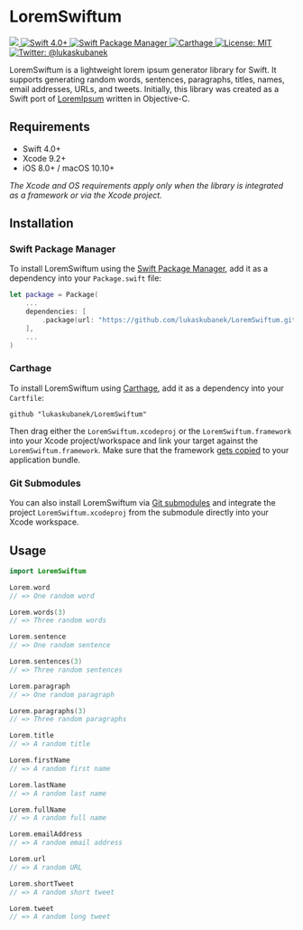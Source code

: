 # LoremSwiftum

<p align="left">
	<a href="https://github.com/lukaskubanek/LoremSwiftum/releases">
		<img src="https://img.shields.io/github/release/lukaskubanek/LoremSwiftum/all.svg?style=flat-square">
	</a>
	<a href="https://developer.apple.com/swift">
        <img src="https://img.shields.io/badge/Swift-4.0+-orange.svg?style=flat-square" alt="Swift 4.0+">
    </a>
    <a href="https://swift.org/package-manager">
        <img src="https://img.shields.io/badge/SPM-compatible-brightgreen.svg?style=flat-square" alt="Swift Package Manager">
    </a>
    <a href="https://github.com/Carthage/Carthage">
        <img src="https://img.shields.io/badge/Carthage-compatible-brightgreen.svg?style=flat-square" alt="Carthage">
    </a>
    <a href="LICENSE.md">
        <img src="https://img.shields.io/badge/license-MIT-lightgrey.svg?style=flat-square" alt="License: MIT">
    </a>
    <a href="https://twitter.com/lukaskubanek">
        <img src="https://img.shields.io/badge/contact-@lukaskubanek-olive.svg?style=flat-square" alt="Twitter: @lukaskubanek">
    </a>
</p>

LoremSwiftum is a lightweight lorem ipsum generator library for Swift. It supports generating random words, sentences, paragraphs, titles, names, email addresses, URLs, and tweets. Initially, this library was created as a Swift port of [LoremIpsum](https://github.com/lukaskubanek/LoremIpsum) written in Objective-C.

## Requirements

- Swift 4.0+
- Xcode 9.2+
- iOS 8.0+ / macOS 10.10+

*The Xcode and OS requirements apply only when the library is integrated as a framework or via the Xcode project.*

## Installation

### Swift Package Manager

To install LoremSwiftum using the [Swift Package Manager](https://swift.org/package-manager/), add it as a dependency into your `Package.swift` file:

```swift
let package = Package(
    ...
    dependencies: [
        .package(url: "https://github.com/lukaskubanek/LoremSwiftum.git", from: "2.2.1")
    ],
    ...
)
```

### Carthage

To install LoremSwiftum using [Carthage](https://github.com/Carthage/Carthage), add it as a dependency into your `Cartfile`:

```plain
github "lukaskubanek/LoremSwiftum"
```

Then drag either the `LoremSwiftum.xcodeproj` or the `LoremSwiftum.framework` into your Xcode project/workspace and link your target against the `LoremSwiftum.framework`. Make sure that the framework [gets copied](https://github.com/Carthage/Carthage#adding-frameworks-to-an-application) to your application bundle.

### Git Submodules

You can also install LoremSwiftum via [Git submodules](http://git-scm.com/book/en/v2/Git-Tools-Submodules) and integrate the project `LoremSwiftum.xcodeproj` from the submodule directly into your Xcode workspace.

## Usage

```swift
import LoremSwiftum

Lorem.word
// => One random word

Lorem.words(3)
// => Three random words

Lorem.sentence
// => One random sentence

Lorem.sentences(3)
// => Three random sentences

Lorem.paragraph
// => One random paragraph

Lorem.paragraphs(3)
// => Three random paragraphs

Lorem.title
// => A random title

Lorem.firstName
// => A random first name

Lorem.lastName
// => A random last name

Lorem.fullName
// => A random full name

Lorem.emailAddress
// => A random email address

Lorem.url
// => A random URL

Lorem.shortTweet
// => A random short tweet

Lorem.tweet
// => A random long tweet
```
